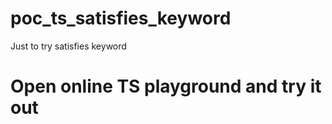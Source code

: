 # poc_ts_satisfies_keyword
Just to try satisfies keyword
  
# Open online TS playground and try it out  
